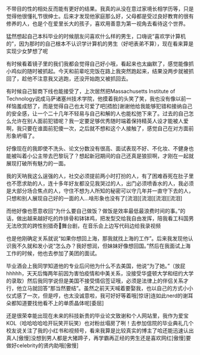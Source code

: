 <!-- 原文使用 zh-Hans -->

不带目的性的相处反而能有更好的结果。我真的从没在意过家境长相学历等，只是觉得他很懂礼节很绅士。后来才发现他家庭那么好，父母都是受过良好教育的很有修养的人，也是个在爱里长大的孩子，喜欢用善意为第一视角去看待这个世界。

猛然想起自己本科毕业的时候朋友问喜欢什么样的男生，口嗨说“喜欢学计算机的”，因为那时的自己根本不认识学计算机的男生（好吧表弟不算），现在看来算是实现少女梦想了呢

有时候看着镜子里的我们我都会觉得自己好小哦，看起来也太幽默了，感觉能像抓小鸡似的随时被抓起。今天和前辈吃完饭在路上我突然跑起来，结果没两步就被抓回了，趁他不注意我又逃跑，还没开始跑又被抓回去。

有时候自己智商下线也能接受了，上次居然把Massachusetts Institute of Technology说成马萨诸塞州技术学院，他摸着我的头笑了笑，我也没有像以前一样恼羞成怒了，而是觉得自己也太可爱了吧[捂脸]谢谢他给我能够犯错和接纳自己的安全感，让一个二十几年不轻易与自己和解的人也能松弛下来了。过去的自己怎么允许在别人面前犯错呢？我一定要足够优秀随时端着保持精英人设才能被人爱啊，我只要在谁面前犯傻一次，之后就不想和这个人接触了，感觉自己在对方面前形象坍塌了。

好像现在的我即使不洗头、论文分数没有很高、面试表现不好、不化妆、不健身也能被叫着小公主带去巴黎玩了？想起新冠期间的自己还真是狼狈啊，才刚在一起就展现打破所有魅力的一面。

我的天呐我这么逞强的人，社交必须提前两小时打扮的人，有了困难吞死在肚子里也不愿求助的人，连十多年好友都没见我哭过的人，出门必须喷香水的人，我必须是大部分场合焦点的人，守住不想为人所知的秘密可以守几年并一直守下去的人，只想和别人展现自己好的一面的人…啥形象也没有了[流泪][流泪][流泪][流泪]

而他好像也愿意收回“为什么要自己做饭？做饭是效率最低最浪费时间的事。”的话，做出越来越好吃的炸排骨和钵钵鸡，把发型交给我自由发挥，陪我看工科国男无法欣赏的跨性别猎奇🔞舞台剧，在音乐会上边写代码边给我录视频

也是他刚确定关系就说“如果你想回上海，那我就找上海的工作”。后来我发现他认识我不久就和发小说“怎么办？我好想润，但妹妹好像想回国。”然后在我面试上海工作的时候，他也去参加了美团的面试。

毕业酒会上我同学知道他的专业后问他为什么不去美国，他说“为了她。”（放屁hhhhh，天天后悔两年前因为害怕疫情和中美关系，没接受华盛顿大学和纽约大学的录取）然后我同学说但是美国不接受情侣签证哦，必须是法律上的伴侣关系才行，他立马就回答“那当然要结”。虽然之前天天喊着要娶我，也以自己的方式小小仪式感了一次，但是哼，也太没诚意啦，我可好好等着哦[惊讶]连如此nerd的谢耳朵都知道要找他看不上的单质晶体呢[委屈]

还是很荣幸能出现在未来的科技新贵的毕业论文致谢和个人网站里，我作为爱宝KOL（哈哈哈哈哈开玩笑开玩笑）也对粉丝塌房了咧！去参加信院的毕业典礼几个校友说关注了我的小红书和视频号，看来我算是比较真实的博主了哈还能迅速认出真人[傲慢]没想到男人都是大猪蹄子，再学霸再正经的男生还是喜欢网红[傲慢]要做好celebrity的贤内助哦[傲慢]